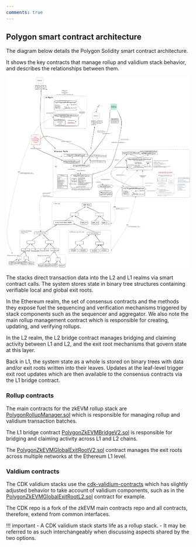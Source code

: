```yaml
---
comments: true
---
```


<!-- https://excalidraw.com/#json=JKZp9QEihifF_B7Z41Dfv,FVNhqQKi9PA1jM0kzUoCsQ" -->

## Polygon smart contract architecture

The diagram below details the Polygon Solidity smart contract architecture. 

It shows the key contracts that manage rollup and validium stack behavior, and describes the relationships between them. 

![Polygon Solidity smart contract architecture](../../../../img/cdk/high-level-architecture/smart-contracts-full-view.png)

The stacks direct transaction data into the L2 and L1 realms via smart contract calls. The system stores state in binary tree structures containing verifiable local and global exit roots.

In the Ethereum realm, the set of consensus contracts and the methods they expose fuel the sequencing and verification mechanisms triggered by stack components such as the sequencer and aggregator. We also note the main rollup management contract which is responsible for creating, updating, and verifying rollups.

In the L2 realm, the L2 bridge contract manages bridging and claiming activity between L1 and L2, and the exit root mechanisms that govern state at this layer. 

Back in L1, the system state as a whole is stored on binary trees with data and/or exit roots written into their leaves. Updates at the leaf-level trigger exit root updates which are then available to the consensus contracts via the L1 bridge contract.

### Rollup contracts

The main contracts for the zkEVM rollup stack are [PolygonRollupManager.sol](https://github.com/0xPolygonHermez/zkevm-contracts/blob/main/contracts/v2/PolygonRollupManager.sol) which is responsible for managing rollup and validium transaction batches. 

The L1 bridge contract [PolygonZkEVMBridgeV2.sol](https://github.com/0xPolygonHermez/zkevm-contracts/blob/main/contracts/v2/PolygonZkEVMBridgeV2.sol) is responsible for bridging and claiming activity across L1 and L2 chains. 

The [PolygonZkEVMGlobalExitRootV2.sol](https://github.com/0xPolygonHermez/zkevm-contracts/blob/main/contracts/v2/PolygonZkEVMGlobalExitRootV2.sol) contract manages the exit roots across multiple networks at the Ethereum L1 level.

### Valdium contracts 

The CDK validium stacks use the [cdk-validium-contracts](https://github.com/0xPolygon/cdk-validium-contracts/tree/main) which has slightly adjusted behavior to take account of validium components, such as in the [PolygonZkEVMGlobalExitRootL2.sol](https://github.com/0xPolygon/cdk-validium-contracts/blob/main/contracts/PolygonZkEVMGlobalExitRootL2.sol) contract for example. 

The CDK repo is a fork of the zkEVM main contracts repo and all contracts, therefore, extend from common interfaces.

!!! important
    - A CDK validium stack starts life as a rollup stack. 
    - It may be referred to as such interchangeably when discussing aspects shared by the two options.
